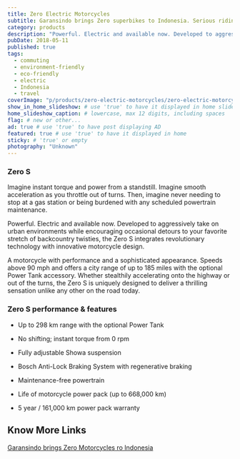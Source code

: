 ```yaml
---
title: Zero Electric Motorcycles
subtitle: Garansindo brings Zero superbikes to Indonesia. Serious riding.
category: products
description: "Powerful. Electric and available now. Developed to aggressively take on urban environments while encouraging occasional detours to your favorite stretch..."
pubDate: 2018-05-11
published: true
tags:
  - commuting
  - environment-friendly
  - eco-friendly
  - electric
  - Indonesia
  - travel
coverImage: "p/products/zero-electric-motorcycles/zero-electric-motorcycles.jpg"
show_in_home_slideshow: # use 'true' to have it displayed in home slideshow
home_slideshow_caption: # lowercase, max 12 digits, including spaces
flag: # new or other...
ad: true # use 'true' to have post displaying AD
featured: true # use 'true' to have it displayed in home
sticky: # 'true' or empty
photography: "Unknown"
---
```


### Zero S

Imagine instant torque and power from a standstill. Imagine smooth acceleration as you throttle out of turns. Then, imagine never needing to stop at a gas station or being burdened with any scheduled powertrain maintenance.

Powerful. Electric and available now. Developed to aggressively take on urban environments while encouraging occasional detours to your favorite stretch of backcountry twisties, the Zero S integrates revolutionary technology with innovative motorcycle design.

A motorcycle with performance and a sophisticated appearance. Speeds above 90 mph and offers a city range of up to 185 miles with the optional Power Tank accessory. Whether stealthily accelerating onto the highway or out of the turns, the Zero S is uniquely designed to deliver a thrilling sensation unlike any other on the road today.

### Zero S performance & features

- Up to 298 km range with the optional Power Tank

- No shifting; instant torque from 0 rpm

- Fully adjustable Showa suspension

- Bosch Anti-Lock Braking System with regenerative braking

- Maintenance-free powertrain

- Life of motorcycle power pack (up to 668,000 km)

- 5 year / 161,000 km power pack warranty

## Know More Links

[Garansindo brings Zero Motorcycles ro Indonesia](http://www.garansindo.com/business/product/zero-motorcycles/zero-s)

